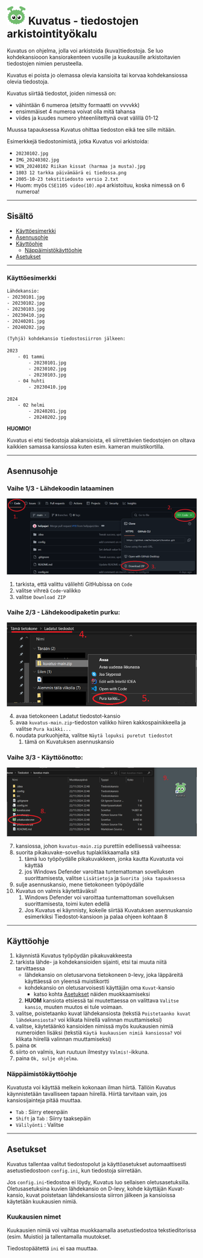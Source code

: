 # <img src="src/img/kuvatus logo.png" width="50" alt-text="kuvatus logo"> Kuvatus - tiedostojen arkistointityökalu
Kuvatus on ohjelma, jolla voi arkistoida (kuva)tiedostoja.
Se luo kohdekansiooon kansiorakenteen vuosille ja kuukausille 
arkistoitavien tiedostojen nimien perusteella.

Kuvatus ei poista jo olemassa olevia kansioita tai korvaa kohdekansiossa olevia tiedostoja.

Kuvatus siirtää tiedostot, joiden nimessä on:

- vähintään 6 numeroa (etsitty formaatti on vvvvkk)
- ensimmäiset 4 numeroa voivat olla mitä tahansa
- viides ja kuudes numero yhteenliitettynä ovat välillä 01-12

Muussa tapauksessa Kuvatus ohittaa tiedoston eikä tee sille mitään.

Esimerkkejä tiedostonimistä, jotka Kuvatus voi arkistoida:
- `20230102.jpg`
- `IMG_20240302.jpg`
- `WIN_20240102 Riikan kissat (harmaa ja musta).jpg`
- `1803 12 tarkka päivämäärä ei tiedossa.png`
- `2005-10-23 tekstitiedosto versio 2.txt`
- Huom: myös `CSE1105 video(10).mp4` arkistoituu, koska nimessä on 6 numeroa! 



---

## Sisältö
- [Käyttöesimerkki](#Käyttöesimerkki)
- [Asennusohje](#Asennusohje)
- [Käyttöohje](#Käyttöohje)
  - [Näppäimistökäyttöohje](#Näppäimistökäyttöohje)
- [Asetukset](#Asetukset)

---

### Käyttöesimerkki


```
Lähdekansio:
- 20230101.jpg
- 20230102.jpg
- 20230103.jpg
- 20230410.jpg
- 20240201.jpg
- 20240202.jpg 
```

```
(Tyhjä) kohdekansio tiedostosiirron jälkeen:

2023
    - 01 tammi
        - 20230101.jpg
        - 20230102.jpg
        - 20230103.jpg
    - 04 huhti
        - 20230410.jpg

2024
    - 02 helmi
        - 20240201.jpg
        - 20240202.jpg 
```
**HUOMIO!** 

Kuvatus ei etsi tiedostoja alakansioista, eli siirrettävien tiedostojen on oltava kaikkien samassa kansiossa kuten esim. kameran muistikortilla.

---
## Asennusohje
### Vaihe 1/3 - Lähdekoodin lataaminen
![](src/readme/download.png)

1. tarkista, että valittu välilehti GitHubissa on `Code`
2. valitse vihreä `Code`-valikko
3. valitse `Download ZIP`


### Vaihe 2/3 - Lähdekoodipaketin purku:

![](src/readme/unzip.png)

4. avaa tietokoneen Ladatut tiedostot-kansio
5. avaa `kuvatus-main.zip`-tiedoston valikko hiiren kakkospainikkeella ja valitse `Pura kaikki...`
6. noudata purkuohjeita, valitse `Näytä lopuksi puretut tiedostot`
   1. tämä on Kuvatuksen asennuskansio



### Vaihe 3/3 - Käyttöönotto:

![](src/readme/pikakuvake.png)

7. kansiossa, johon `kuvatus-main.zip` purettiin edellisessä vaiheessa:
8. suorita pikakuvake-sovellus tuplaklikkaamalla sitä
   1. tämä luo työpöydälle pikakuvakkeen, jonka kautta Kuvatusta voi käyttää
   2. jos Windows Defender varoittaa tuntemattoman sovelluksen suorittamisesta,
    valitse `Lisätietoja` ja `Suorita joka tapauksessa`
  3. sulje asennuskansio, mene tietokoneen työpöydälle
9. Kuvatus on valmis käytettäväksi!
   1. Windows Defender voi varoittaa tuntemattoman sovelluksen suorittamisesta, toimi kuten edellä
   2. Jos Kuvatus ei käynnisty, kokeile siirtää Kuvatuksen asennuskansio esimerkiksi Tiedostot-kansioon ja palaa ohjeen kohtaan 8
  

---

## Käyttöohje 
1. käynnistä Kuvatus työpöydän pikakuvakkeesta
2. tarkista lähde- ja kohdekansioiden sijainti, etsi tai muuta niitä tarvittaessa
   - lähdekansio on oletusarvona tietokoneen `D`-levy, joka läppäreitä käyttäessä on yleensä muistikortti
   - kohdekansio on oletusarvoisesti käyttäjän oma `Kuvat`-kansio
     - katso kohta [Asetukset](#Asetukset) näiden muokkaamiseksi
   2. **HUOM** kansiota etsiessä tai muutettaessa on valittava `Valitse kansio`, muuten muutos ei tule voimaan.
3. valitse, poistetaanko kuvat lähdekansiosta (tekstiä `Poistetaanko kuvat lähdekansiosta?` voi klikata hiirellä valinnan muuttamiseksi)
4. valitse, käytetäänkö kansioiden nimissä myös kuukausien nimiä numeroiden lisäksi (tekstiä `Käytä kuukausien nimiä kansiossa?` voi klikata hiirellä valinnan muuttamiseksi)
5. paina `OK`
6. siirto on valmis, kun ruutuun ilmestyy `Valmis!`-ikkuna. 
7. paina `Ok, sulje ohjelma`.

### Näppäimistökäyttöohje

Kuvatusta voi käyttää melkein kokonaan ilman hiirtä. Tällöin Kuvatus käynnistetään tavalliseen tapaan 
hiirellä. Hiirtä tarvitaan vain, jos kansiosijainteja pitää muuttaa.

- `Tab` : Siirry eteenpäin
- `Shift` ja `Tab` : Siirry taaksepäin
- `Välilyönti` : Valitse

---
## Asetukset
Kuvatus tallentaa valitut tiedostopolut ja käyttöasetukset automaattisesti asetustiedostoon `config.ini`, kun tiedostoja siirretään.

Jos `config.ini`-tiedostoa ei löydy, Kuvatus luo sellaisen oletusasetuksilla. 
Oletusasetuksina kuvien lähdekansio on D-levy, kohde käyttäjän Kuvat-kansio, 
kuvat poistetaan lähdekansiosta siirron jälkeen ja kansioissa käytetään kuukausien nimiä.


### Kuukausien nimet
Kuukausien nimiä voi vaihtaa muokkaamalla asetustiedostoa tekstieditorissa (esim. Muistio)
ja tallentamalla muutokset.

Tiedostopäätettä `ini` ei saa muuttaa.
